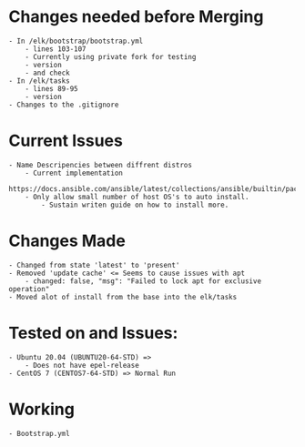 # Changes needed before Merging
	- In /elk/bootstrap/bootstrap.yml
		- lines 103-107
		- Currently using private fork for testing
		- version 
		- and check
	- In /elk/tasks
		- lines 89-95
		- version
	- Changes to the .gitignore 

# Current Issues
	- Name Descripencies between diffrent distros
		- Current implementation 
		https://docs.ansible.com/ansible/latest/collections/ansible/builtin/package_module.html
		- Only allow small number of host OS's to auto install.
			- Sustain writen guide on how to install more.

# Changes Made
	- Changed from state 'latest' to 'present'
	- Removed 'update cache' <= Seems to cause issues with apt 
		- changed: false, "msg": "Failed to lock apt for exclusive operation"
	- Moved alot of install from the base into the elk/tasks

# Tested on and Issues:
	- Ubuntu 20.04 (UBUNTU20-64-STD) => 
		- Does not have epel-release
	- CentOS 7 (CENTOS7-64-STD) => Normal Run

# Working
	- Bootstrap.yml
